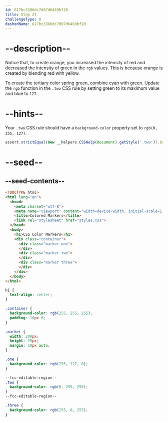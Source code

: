 ```yaml
---
id: 617bc3386dc7d07d6469bf20
title: Step 27
challengeType: 0
dashedName: 617bc3386dc7d07d6469bf20
---
```


# --description--

Notice that, to create orange, you increased the intensity of red and decreased the intensity of green in the `rgb` values. This is because orange is created by blending red with yellow.

To create the tertiary color spring green, combine cyan with green. Update the `rgb` function in the `.two` CSS rule by setting green to its maximum value and blue to `127`.

# --hints--

Your `.two` CSS rule should have a `background-color` property set to `rgb(0, 255, 127)`.

```js
assert.strictEqual(new __helpers.CSSHelp(document).getStyle('.two')?.backgroundColor, 'rgb(0, 255, 127)');
```

# --seed--

## --seed-contents--

```html
<!DOCTYPE html>
<html lang="en">
  <head>
    <meta charset="utf-8">
    <meta name="viewport" content="width=device-width, initial-scale=1.0">
    <title>Colored Markers</title>
    <link rel="stylesheet" href="styles.css">
  </head>
  <body>
    <h1>CSS Color Markers</h1>
    <div class="container">
      <div class="marker one">
      </div>
      <div class="marker two">
      </div>
      <div class="marker three">
      </div>
    </div>
  </body>
</html>
```

```css
h1 {
  text-align: center;
}

.container {
  background-color: rgb(255, 255, 255);
  padding: 10px 0;
}

.marker {
  width: 200px;
  height: 25px;
  margin: 10px auto;
}

.one {
  background-color: rgb(255, 127, 0);
}

--fcc-editable-region--
.two {
  background-color: rgb(0, 255, 255);
}
--fcc-editable-region--

.three {
  background-color: rgb(255, 0, 255);
}

```
